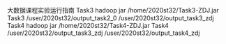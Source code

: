 大数据课程实验运行指南
Task3
hadoop jar /home/2020st32/Task3-ZDJ.jar Task3 /user/2020st32/output_task2_0 /user/2020st32/output_task3_zdj 
Task4
hadoop jar /home/2020st32/Task4-ZDJ.jar Task4 /user/2020st32/output_task3_zdj /user/2020st32/output_task4_zdj
